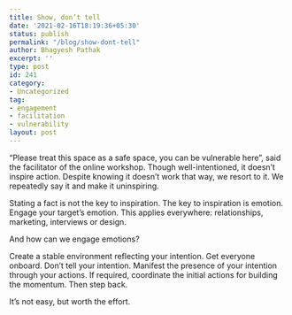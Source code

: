 ```yaml
---
title: Show, don’t tell
date: '2021-02-16T18:19:36+05:30'
status: publish
permalink: "/blog/show-dont-tell"
author: Bhagyesh Pathak
excerpt: ''
type: post
id: 241
category:
- Uncategorized
tag:
- engagement
- facilitation
- vulnerability
layout: post
---
```


“Please treat this space as a safe space, you can be vulnerable here”, said the facilitator of the online workshop. Though well-intentioned, it doesn’t inspire action. Despite knowing it doesn’t work that way, we resort to it. We repeatedly say it and make it uninspiring.

Stating a fact is not the key to inspiration. The key to inspiration is emotion. Engage your target’s emotion. This applies everywhere: relationships, marketing, interviews or design.

And how can we engage emotions?

Create a stable environment reflecting your intention. Get everyone onboard. Don’t tell your intention. Manifest the presence of your intention through your actions. If required, coordinate the initial actions for building the momentum. Then step back.

It’s not easy, but worth the effort.